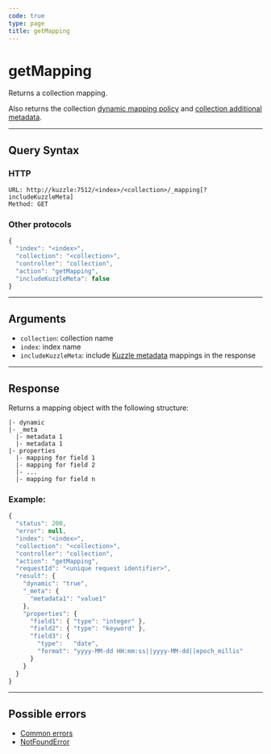 ```yaml
---
code: true
type: page
title: getMapping
---
```


# getMapping

Returns a collection mapping.

Also returns the collection [dynamic mapping policy](/core/2/guides/main-concepts/data-storage#mappings-dynamic-policy) and [collection additional metadata](/core/2/guides/main-concepts/data-storage#mappings-metadata).

---

## Query Syntax

### HTTP

```http
URL: http://kuzzle:7512/<index>/<collection>/_mapping[?includeKuzzleMeta]
Method: GET
```

### Other protocols

```js
{
  "index": "<index>",
  "collection": "<collection>",
  "controller": "collection",
  "action": "getMapping",
  "includeKuzzleMeta": false
}
```

---

## Arguments

- `collection`: collection name
- `index`: index name
- `includeKuzzleMeta`: include [Kuzzle metadata](/core/2/guides/main-concepts/data-storage#mappings-metadata) mappings in the response

---

## Response

Returns a mapping object with the following structure:

```
|- dynamic
|- _meta
  |- metadata 1
  |- metadata 1
|- properties
  |- mapping for field 1
  |- mapping for field 2
  |- ...
  |- mapping for field n
```

### Example:

```js
{
  "status": 200,
  "error": null,
  "index": "<index>",
  "collection": "<collection>",
  "controller": "collection",
  "action": "getMapping",
  "requestId": "<unique request identifier>",
  "result": {
    "dynamic": "true",
    "_meta": {
      "metadata1": "value1"
    },
    "properties": {
      "field1": { "type": "integer" },
      "field2": { "type": "keyword" },
      "field3": {
        "type":   "date",
        "format": "yyyy-MM-dd HH:mm:ss||yyyy-MM-dd||epoch_millis"
      }
    }
  }
}

```

---

## Possible errors

- [Common errors](/core/2/api/errors/types#common-errors)
- [NotFoundError](/core/2/api/errors/types#notfounderror)
